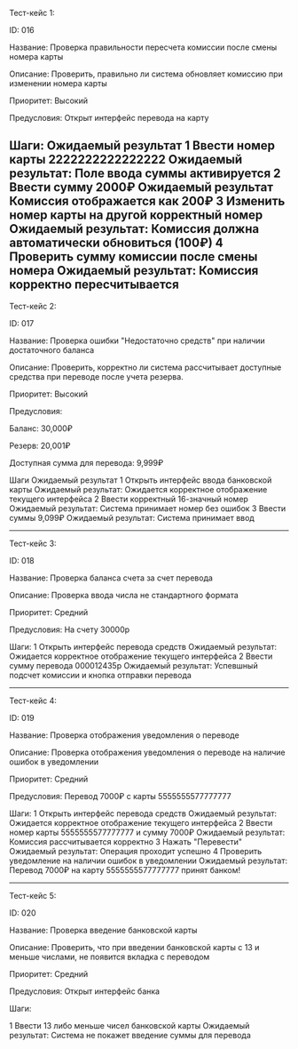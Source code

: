 Тест-кейс 1:

ID: 016

Название: Проверка правильности пересчета комиссии после смены номера карты

Описание: Проверить, правильно ли система обновляет комиссию при изменении номера карты

Приоритет: Высокий

Предусловия: Открыт интерфейс перевода на карту

Шаги:	Ожидаемый результат
1	Ввести номер карты 2222222222222222                 Ожидаемый результат:	Поле ввода суммы активируется
2	Ввести сумму 2000₽	                                Ожидаемый результат Комиссия отображается как 200₽
3	Изменить номер карты на другой корректный номер	    Ожидаемый результат: Комиссия должна автоматически обновиться (100₽)
4	Проверить сумму комиссии после смены номера	        Ожидаемый результат: Комиссия корректно пересчитывается
----------------------------------------------------------------------------------------------------------------------------------------------------------------------

Тест-кейс 2:

ID: 017

Название: Проверка ошибки "Недостаточно средств" при наличии достаточного баланса

Описание: Проверить, корректно ли система рассчитывает доступные средства при переводе после учета резерва.

Приоритет: Высокий

Предусловия:

Баланс: 30,000₽

Резерв: 20,001₽

Доступная сумма для перевода: 9,999₽

Шаги	Ожидаемый результат
1	Открыть интерфейс ввода банковской карты	Ожидаемый результат: Ожидается корректное отображение текущего интерфейса
2   Ввести корректный 16-значный номер          Ожидаемый результат: Система принимает номер без ошибок
3	Ввести суммы 9,099₽                         Ожидаемый результат: Система принимает ввод

-----------------------------------------------------------------------------------------------------------------------------------------------------------------------

Тест-кейс 3:

ID: 018

Название: Проверка баланса счета за счет перевода

Описание: Проверка ввода числа не стандартного формата

Приоритет: Средний

Предусловия: На счету 30000р


Шаги:
1	Открыть интерфейс перевода средств	Ожидаемый результат: Ожидается корректное отображение текущего интерфейса
2	Ввести сумму перевода 000012435р	Ожидаемый результат: Успевшный подсчет комиссии и кнопка отправки перевода

-------------------------------------------------------------------------------------------------------------------------------------------------------

Тест-кейс 4:

ID: 019

Название: Проверка отображения уведомления о переводе

Описание: Проверка отображения уведомления о переводе на наличие ошибок в уведомлении

Приоритет: Средний

Предусловия: Перевод 7000₽ с карты 5555555577777777

Шаги:
1	Открыть интерфейс перевода средств	                    Ожидаемый результат: Ожидается корректное отображение текущего интерфейса
2	Ввести номер карты 5555555577777777 и сумму 7000₽	    Ожидаемый результат: Комиссия рассчитывается корректно
3	Нажать "Перевести"	                                    Ожидаемый результат: Операция проходит успешно
4	Проверить уведомление на наличии ошибок в уведомлении   Ожидаемый результат: Перевод 7000₽ на карту 5555555577777777 принят банком!

------------------------------------------------------------------------------------------------------------------------------------------------------------

Тест-кейс 5:

ID: 020

Название: Проверка введение банковской карты

Описание: Проверить, что при введении банковской карты с 13 и меньше числами, не появится вкладка с переводом

Приоритет: Средний

Предусловия: Открыт интерфейс банка

Шаги:

1	Ввести 13 либо меньше чисел банковской карты                Ожидаемый результат: Система не покажет введение суммы для перевода